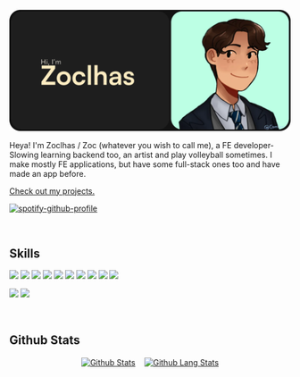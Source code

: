 
[![Zoclhas's Banner](./assets//banner.png)](https://zoclhas.com)

Heya!
I'm Zoclhas / Zoc (whatever you wish to call me), a FE developer- Slowing learning backend too, an artist and play volleyball sometimes. I make mostly FE applications, but have some full-stack ones too and have made an app before.

[Check out my projects.](https://zoclhas.com/#work)

[![spotify-github-profile](https://spotify-github-profile.vercel.app/api/view?uid=ur183711ko7571osttxsyv0le&cover_image=true&theme=natemoo-re&show_offline=false&background_color=131313&bar_color=ffedc2&bar_color_cover=false)](https://spotify-github-profile.vercel.app/api/view?uid=ur183711ko7571osttxsyv0le&redirect=true)

<br />

## **Skills**

![](https://img.shields.io/badge/Code-NextJS-informational?style=flat&logo=next.js&logoColor=white&color=FFEDC2)
![](https://img.shields.io/badge/Code-React-informational?style=flat&logo=React&logoColor=white&color=FFEDC2)
![](https://img.shields.io/badge/Code-Redux-informational?style=flat&logo=Redux&logoColor=white&color=FFEDC2)
![](https://img.shields.io/badge/Code-Flutter-informational?style=flat&logo=Flutter&logoColor=white&color=FFEDC2)
![](https://img.shields.io/badge/Code-Django-informational?style=flat&logo=Django&logoColor=white&color=FFEDC2)
![](https://img.shields.io/badge/Code-JavaScript-informational?style=flat&logo=JavaScript&logoColor=white&color=FFEDC2)
![](https://img.shields.io/badge/Code-TypeScript-informational?style=flat&logo=TypeScript&logoColor=white&color=FFEDC2)
![](https://img.shields.io/badge/Code-Python-informational?style=flat&logo=Python&logoColor=white&color=FFEDC2)
![](https://img.shields.io/badge/Code-Dart-informational?style=flat&logo=Dart&logoColor=white&color=FFEDC2)
![](https://img.shields.io/badge/Code-VS%20Code-informational?style=flat&logo=Visual%20Studio%20Code&logoColor=white&color=FFEDC2)

![](https://img.shields.io/badge/Style-CSS-informational?style=flat&logo=css3&logoColor=white&color=4AB197)
![](https://img.shields.io/badge/Style-Sass-informational?style=flat&logo=Sass&logoColor=white&color=4AB197)

<br />

## **Github Stats**

<div style="display: flex; gap: 1rem; justify-content: center; align-items: center">
    <a href="https://github.com/zoclhas">
        <img align="center" src="https://github-readme-stats.vercel.app/api?username=zoclhas&show_icons=true&theme=onedark&hide_border=true)" alt="Github Stats" />
    </a>
    <a href="https://github.com/zoclhas">
        <img align="center" src="https://github-readme-stats.vercel.app/api/top-langs/?username=zoclhas&show_icons=true&theme=onedark&hide_border=true&layout=compact" alt="Github Lang Stats" />
    </a>
</div>
